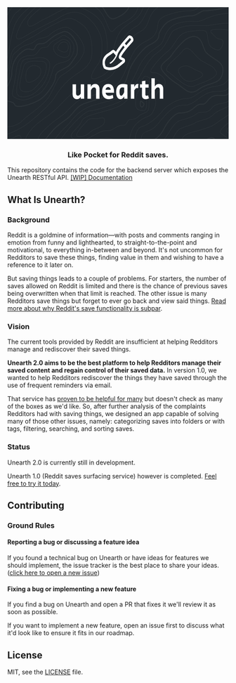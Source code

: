 <div align="center">

  <a href="https://www.tryunearth.com">
    <img src="https://raw.githubusercontent.com/cedricium/unearth/5a355e2e743eefd49ffed2f53537dbc81ef8a1ad/client/public/og-image.png" width="auto" height="300" />
  </a>

### Like Pocket for Reddit saves.

</div>

This repository contains the code for the backend server which exposes the
Unearth RESTful API. [[WIP] Documentation](https://www.notion.so/Unearth-API-Documentation-96d4cc3345584932823ddcc1a8f0d411)

## What Is Unearth?

### Background

Reddit is a goldmine of information—with posts and comments ranging in emotion
from funny and lighthearted, to straight-to-the-point and motivational, to
everything in-between and beyond. It's not uncommon for Redditors to save these
things, finding value in them and wishing to have a reference to it later on.

But saving things leads to a couple of problems. For starters, the number of
saves allowed on Reddit is limited and there is the chance of previous saves
being overwritten when that limit is reached. The other issue is many Redditors
save things but forget to ever go back and view said things. [Read more about why
Reddit's save functionality is subpar](https://cedric.tech/blog/reddits-save-functionality-sucks/).

### Vision

The current tools provided by Reddit are insufficient at helping Redditors
manage and rediscover their saved things.

**Unearth 2.0 aims to be the best platform to help Redditors manage their
saved content and regain control of their saved data.** In version 1.0, we
wanted to help Redditors rediscover the things they have saved through the use
of frequent reminders via email.

That service has [proven to be helpful for many](https://cedric.tech/blog/unearth-diary-04-does-it-even-work/)
but doesn't check as many of the boxes as we'd like. So, after further analysis
of the complaints Redditors had with saving things, we designed an app capable
of solving many of those other issues, namely: categorizing saves into folders
or with tags, filtering, searching, and sorting saves.

### Status

Unearth 2.0 is currently still in development.

Unearth 1.0 (Reddit saves surfacing service) however is completed.
[Feel free to try it today](https://www.tryunearth.com).

## Contributing

### Ground Rules

#### Reporting a bug or discussing a feature idea

If you found a technical bug on Unearth or have ideas for features we should
implement, the issue tracker is the best place to share your ideas. ([click here
to open a new issue](https://github.com/tryunearth/server/issues/new))

#### Fixing a bug or implementing a new feature

If you find a bug on Unearth and open a PR that fixes it we'll review it as soon
as possible.

If you want to implement a new feature, open an issue first to discuss what it'd
look like to ensure it fits in our roadmap.

## License

MIT, see the [LICENSE](./LICENSE.md) file.
